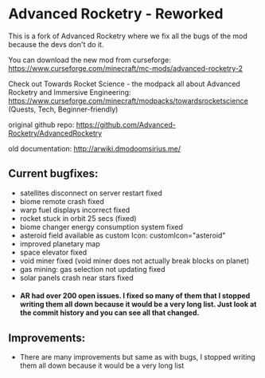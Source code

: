# Advanced Rocketry - Reworked
This is a fork of Advanced Rocketry where we fix all the bugs of the mod because the devs don't do it.

You can download the new mod from curseforge: https://www.curseforge.com/minecraft/mc-mods/advanced-rocketry-2

Check out Towards Rocket Science - the modpack all about Advanced Rocketry and Immersive Engineering: https://www.curseforge.com/minecraft/modpacks/towardsrocketscience
(Quests, Tech, Beginner-friendly)

original github repo: https://github.com/Advanced-Rocketry/AdvancedRocketry

old documentation: http://arwiki.dmodoomsirius.me/

## Current bugfixes:
- satellites disconnect on server restart fixed
- biome remote crash fixed
- warp fuel displays incorrect fixed
- rocket stuck in orbit 25 secs  (fixed)
- biome changer energy consumption system fixed
- asteroid field available as custom Icon: customIcon="asteroid"
- improved planetary map
- space elevator fixed
- void miner fixed (void miner does not actually break blocks on planet)
- gas mining: gas selection not updating fixed
- solar panels crash near stars fixed
- #### AR had over 200 open issues. I fixed so many of them that I stopped writing them all down because it would be a very long list. Just look at the commit history and you can see all that changed.
  

## Improvements:
- There are many improvements but same as with bugs, I stopped writing them all down because it would be a very long list

  
